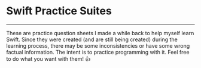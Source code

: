 # Swift Practice Suites
------
These are practice question sheets I made a while back to help myself learn Swift. Since they were created (and are still being created) during the learning process, there may be some inconsistencies or have some wrong factual information. The intent is to practice programming with it. Feel free to do what you want with them! 👍
